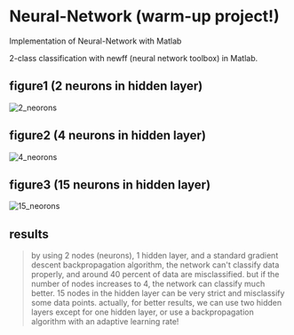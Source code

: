 # Neural-Network (warm-up project!)
Implementation of Neural-Network with Matlab

2-class classification with newff (neural network toolbox) in Matlab.  

## figure1 (2 neurons in hidden layer)
![2_neorons](https://user-images.githubusercontent.com/85555218/121549263-f4d17a80-ca22-11eb-98e8-e166a26a60a9.jpg)
## figure2 (4 neurons in hidden layer)
![4_neorons](https://user-images.githubusercontent.com/85555218/121549284-f8fd9800-ca22-11eb-92e1-9f28408f4948.jpg)
## figure3  (15 neurons in hidden layer)
![15_neorons](https://user-images.githubusercontent.com/85555218/121549290-fb5ff200-ca22-11eb-8279-b909789c3877.jpg)
## results
>by using 2 nodes (neurons), 1 hidden layer, and a standard gradient descent backpropagation algorithm, the network can't classify data properly, and around 40 percent of data are misclassified.
>but if the number of nodes increases to 4, the network can classify much better.
>15 nodes in the hidden layer can be very strict and misclassify some data points.
>actually, for better results, we can use two hidden layers except for one hidden layer, or use a backpropagation algorithm with an adaptive learning rate! 
